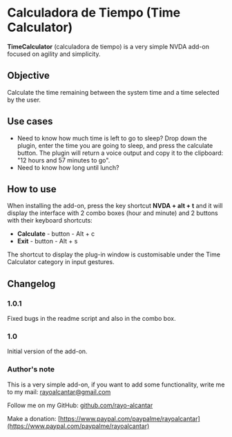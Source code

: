 # Calculadora de Tiempo (Time Calculator)

**TimeCalculator** (calculadora de tiempo) is a very simple NVDA add-on focused on agility and simplicity.

## Objective

Calculate the time remaining between the system time and a time selected by the user.

## Use cases

- Need to know how much time is left to go to sleep? Drop down the plugin, enter the time you are going to sleep, and press the calculate button. The plugin will return a voice output and copy it to the clipboard: "12 hours and 57 minutes to go".
- Need to know how long until lunch?

## How to use

When installing the add-on, press the key shortcut **NVDA + alt + t** and it will display the interface with 2 combo boxes (hour and minute) and 2 buttons with their keyboard shortcuts:

- **Calculate** - button - Alt + c
- **Exit** - button - Alt + s

The shortcut to display the plug-in window is customisable under the Time Calculator category in input gestures.

## Changelog

### 1.0.1

Fixed bugs in the readme script and also in the combo box.

### 1.0

Initial version of the add-on.

### Author's note

This is a very simple add-on, if you want to add some functionality, write me to my mail: [rayoalcantar@gmail.com](mailto:rayoalcantar@gmail.com)

Follow me on my GitHub: [github.com/rayo-alcantar](https://github.com/rayo-alcantar)

Make a donation: [https://www.paypal.com/paypalme/rayoalcantar](https://www.paypal.com/paypalme/rayoalcantar)
